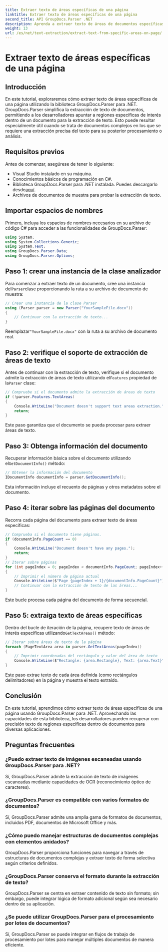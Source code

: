 ```yaml
---
title: Extraer texto de áreas específicas de una página
linktitle: Extraer texto de áreas específicas de una página
second_title: API GroupDocs.Parser .NET
description: Aprenda a extraer texto de áreas de documentos específicas utilizando GroupDocs.Parser para .NET. Extracción de texto dirigida y precisa para sus aplicaciones.
weight: 13
url: /es/net/text-extraction/extract-text-from-specific-areas-on-page/
---
```


# Extraer texto de áreas específicas de una página

## Introducción
En este tutorial, exploraremos cómo extraer texto de áreas específicas de una página utilizando la biblioteca GroupDocs.Parser para .NET. GroupDocs.Parser simplifica la extracción de texto de documentos, permitiendo a los desarrolladores apuntar a regiones específicas de interés dentro de un documento para la extracción de texto. Esto puede resultar especialmente útil cuando se trata de documentos complejos en los que se requiere una extracción precisa del texto para su posterior procesamiento o análisis.
## Requisitos previos
Antes de comenzar, asegúrese de tener lo siguiente:
- Visual Studio instalado en su máquina.
- Conocimientos básicos de programación en C#.
- Biblioteca GroupDocs.Parser para .NET instalada. Puedes descargarlo desde[aquí](https://releases.groupdocs.com/parser/net/).
- Archivos de documentos de muestra para probar la extracción de texto.
## Importar espacios de nombres
Primero, incluya los espacios de nombres necesarios en su archivo de código C# para acceder a las funcionalidades de GroupDocs.Parser:
```csharp
using System;
using System.Collections.Generic;
using System.Text;
using GroupDocs.Parser.Data;
using GroupDocs.Parser.Options;
```
## Paso 1: crear una instancia de la clase analizador
 Para comenzar a extraer texto de un documento, cree una instancia del`Parser`clase proporcionando la ruta a su archivo de documento de muestra:
```csharp
// Crear una instancia de la clase Parser
using (Parser parser = new Parser("YourSampleFile.docx"))
{
    // Continuar con la extracción de texto...
}
```
 Reemplazar`"YourSampleFile.docx"` con la ruta a su archivo de documento real.
## Paso 2: verifique el soporte de extracción de áreas de texto
 Antes de continuar con la extracción de texto, verifique si el documento admite la extracción de áreas de texto utilizando el`Features` propiedad de la`Parser` clase:
```csharp
// Compruebe si el documento admite la extracción de áreas de texto
if (!parser.Features.TextAreas)
{
    Console.WriteLine("Document doesn't support text areas extraction.");
    return;
}
```
Este paso garantiza que el documento se pueda procesar para extraer áreas de texto.
## Paso 3: Obtenga información del documento
 Recuperar información básica sobre el documento utilizando el`GetDocumentInfo()` método:
```csharp
// Obtener la información del documento
IDocumentInfo documentInfo = parser.GetDocumentInfo();
```
Esta información incluye el recuento de páginas y otros metadatos sobre el documento.
## Paso 4: iterar sobre las páginas del documento
Recorra cada página del documento para extraer texto de áreas específicas:
```csharp
// Comprueba si el documento tiene páginas.
if (documentInfo.PageCount == 0)
{
    Console.WriteLine("Document doesn't have any pages.");
    return;
}
// Iterar sobre páginas
for (int pageIndex = 0; pageIndex < documentInfo.PageCount; pageIndex++)
{
    // Imprimir el número de página actual
    Console.WriteLine($"Page {pageIndex + 1}/{documentInfo.PageCount}");
    // Continuar con la extracción de texto de las áreas...
}
```
Este bucle procesa cada página del documento de forma secuencial.
## Paso 5: extraiga texto de áreas específicas
Dentro del bucle de iteración de la página, recupere texto de áreas de interés específicas utilizando`GetTextAreas()` método:
```csharp
// Iterar sobre áreas de texto de la página
foreach (PageTextArea area in parser.GetTextAreas(pageIndex))
{
    // Imprimir coordenadas del rectángulo y valor del área de texto
    Console.WriteLine($"Rectangle: {area.Rectangle}, Text: {area.Text}");
}
```
Este paso extrae texto de cada área definida (como rectángulos delimitadores) en la página y muestra el texto extraído.
## Conclusión
En este tutorial, aprendimos cómo extraer texto de áreas específicas de una página usando GroupDocs.Parser para .NET. Aprovechando las capacidades de esta biblioteca, los desarrolladores pueden recuperar con precisión texto de regiones específicas dentro de documentos para diversas aplicaciones.

## Preguntas frecuentes
### ¿Puedo extraer texto de imágenes escaneadas usando GroupDocs.Parser para .NET?
Sí, GroupDocs.Parser admite la extracción de texto de imágenes escaneadas mediante capacidades de OCR (reconocimiento óptico de caracteres).
### ¿GroupDocs.Parser es compatible con varios formatos de documentos?
Sí, GroupDocs.Parser admite una amplia gama de formatos de documentos, incluidos PDF, documentos de Microsoft Office y más.
### ¿Cómo puedo manejar estructuras de documentos complejas con elementos anidados?
GroupDocs.Parser proporciona funciones para navegar a través de estructuras de documentos complejas y extraer texto de forma selectiva según criterios definidos.
### ¿GroupDocs.Parser conserva el formato durante la extracción de texto?
GroupDocs.Parser se centra en extraer contenido de texto sin formato; sin embargo, puede integrar lógica de formato adicional según sea necesario dentro de su aplicación.
### ¿Se puede utilizar GroupDocs.Parser para el procesamiento por lotes de documentos?
Sí, GroupDocs.Parser se puede integrar en flujos de trabajo de procesamiento por lotes para manejar múltiples documentos de manera eficiente.